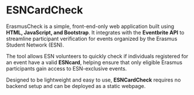# ESNCardCheck
ErasmusCheck is a simple, front-end-only web application built using **HTML, JavaScript, and Bootstrap**. It integrates with the **Eventbrite API** to streamline participant verification for events organized by the Erasmus Student Network (ESN).

The tool allows ESN volunteers to quickly check if individuals registered for an event have a valid **ESNcard**, helping ensure that only eligible Erasmus participants gain access to ESN-exclusive events.

Designed to be lightweight and easy to use, **ESNCardCheck** requires no backend setup and can be deployed as a static webpage.
